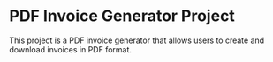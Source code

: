 # PDF Invoice Generator Project
This project is a PDF invoice generator that allows users to create and 
download invoices in PDF format.